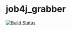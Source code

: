 # job4j_grabber
[![Build Status](https://app.travis-ci.com/ArtemShDev/job4j_grabber.svg?branch=main)](https://app.travis-ci.com/ArtemShDev/job4j_grabber)